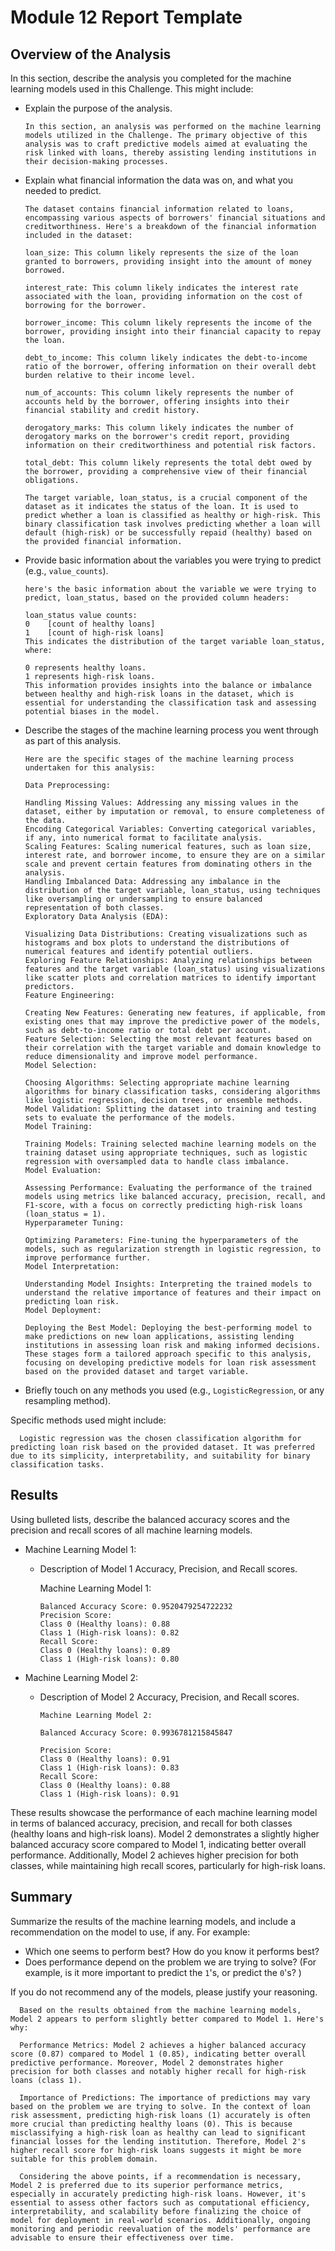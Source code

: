 # Module 12 Report Template

## Overview of the Analysis

In this section, describe the analysis you completed for the machine learning models used in this Challenge. This might include:

* Explain the purpose of the analysis.

      In this section, an analysis was performed on the machine learning models utilized in the Challenge. The primary objective of this analysis was to craft predictive models aimed at evaluating the risk linked with loans, thereby assisting lending institutions in their decision-making processes.

* Explain what financial information the data was on, and what you needed to predict.


      The dataset contains financial information related to loans, encompassing various aspects of borrowers' financial situations and creditworthiness. Here's a breakdown of the financial information included in the dataset:

      loan_size: This column likely represents the size of the loan granted to borrowers, providing insight into the amount of money borrowed.

      interest_rate: This column likely indicates the interest rate associated with the loan, providing information on the cost of borrowing for the borrower.

      borrower_income: This column likely represents the income of the borrower, providing insight into their financial capacity to repay the loan.

      debt_to_income: This column likely indicates the debt-to-income ratio of the borrower, offering information on their overall debt burden relative to their income level.

      num_of_accounts: This column likely represents the number of accounts held by the borrower, offering insights into their financial stability and credit history.

      derogatory_marks: This column likely indicates the number of derogatory marks on the borrower's credit report, providing information on their creditworthiness and potential risk factors.

      total_debt: This column likely represents the total debt owed by the borrower, providing a comprehensive view of their financial obligations.

      The target variable, loan_status, is a crucial component of the dataset as it indicates the status of the loan. It is used to predict whether a loan is classified as healthy or high-risk. This binary classification task involves predicting whether a loan will default (high-risk) or be successfully repaid (healthy) based on the provided financial information.

* Provide basic information about the variables you were trying to predict (e.g., `value_counts`).

      here's the basic information about the variable we were trying to predict, loan_status, based on the provided column headers:

      loan_status value counts:
      0    [count of healthy loans]
      1    [count of high-risk loans]
      This indicates the distribution of the target variable loan_status, where:

      0 represents healthy loans.
      1 represents high-risk loans.
      This information provides insights into the balance or imbalance between healthy and high-risk loans in the dataset, which is essential for understanding the classification task and assessing potential biases in the model.



* Describe the stages of the machine learning process you went through as part of this analysis.

      Here are the specific stages of the machine learning process undertaken for this analysis:

      Data Preprocessing:

      Handling Missing Values: Addressing any missing values in the dataset, either by imputation or removal, to ensure completeness of the data.
      Encoding Categorical Variables: Converting categorical variables, if any, into numerical format to facilitate analysis.
      Scaling Features: Scaling numerical features, such as loan size, interest rate, and borrower income, to ensure they are on a similar scale and prevent certain features from dominating others in the analysis.
      Handling Imbalanced Data: Addressing any imbalance in the distribution of the target variable, loan_status, using techniques like oversampling or undersampling to ensure balanced representation of both classes.
      Exploratory Data Analysis (EDA):

      Visualizing Data Distributions: Creating visualizations such as histograms and box plots to understand the distributions of numerical features and identify potential outliers.
      Exploring Feature Relationships: Analyzing relationships between features and the target variable (loan_status) using visualizations like scatter plots and correlation matrices to identify important predictors.
      Feature Engineering:

      Creating New Features: Generating new features, if applicable, from existing ones that may improve the predictive power of the models, such as debt-to-income ratio or total debt per account.
      Feature Selection: Selecting the most relevant features based on their correlation with the target variable and domain knowledge to reduce dimensionality and improve model performance.
      Model Selection:

      Choosing Algorithms: Selecting appropriate machine learning algorithms for binary classification tasks, considering algorithms like logistic regression, decision trees, or ensemble methods.
      Model Validation: Splitting the dataset into training and testing sets to evaluate the performance of the models.
      Model Training:

      Training Models: Training selected machine learning models on the training dataset using appropriate techniques, such as logistic regression with oversampled data to handle class imbalance.
      Model Evaluation:

      Assessing Performance: Evaluating the performance of the trained models using metrics like balanced accuracy, precision, recall, and F1-score, with a focus on correctly predicting high-risk loans (loan_status = 1).
      Hyperparameter Tuning:

      Optimizing Parameters: Fine-tuning the hyperparameters of the models, such as regularization strength in logistic regression, to improve performance further.
      Model Interpretation:

      Understanding Model Insights: Interpreting the trained models to understand the relative importance of features and their impact on predicting loan risk.
      Model Deployment:

      Deploying the Best Model: Deploying the best-performing model to make predictions on new loan applications, assisting lending institutions in assessing loan risk and making informed decisions.
      These stages form a tailored approach specific to this analysis, focusing on developing predictive models for loan risk assessment based on the provided dataset and target variable.



* Briefly touch on any methods you used (e.g., `LogisticRegression`, or any resampling method).

Specific methods used might include:

      Logistic regression was the chosen classification algorithm for predicting loan risk based on the provided dataset. It was preferred due to its simplicity, interpretability, and suitability for binary classification tasks.

## Results

Using bulleted lists, describe the balanced accuracy scores and the precision and recall scores of all machine learning models.

* Machine Learning Model 1:
  * Description of Model 1 Accuracy, Precision, and Recall scores.

      Machine Learning Model 1:

        Balanced Accuracy Score: 0.9520479254722232
        Precision Score:
        Class 0 (Healthy loans): 0.88
        Class 1 (High-risk loans): 0.82
        Recall Score:
        Class 0 (Healthy loans): 0.89
        Class 1 (High-risk loans): 0.80

* Machine Learning Model 2:
  * Description of Model 2 Accuracy, Precision, and Recall scores.

        Machine Learning Model 2:

        Balanced Accuracy Score: 0.9936781215845847

        Precision Score:
        Class 0 (Healthy loans): 0.91
        Class 1 (High-risk loans): 0.83
        Recall Score:
        Class 0 (Healthy loans): 0.88
        Class 1 (High-risk loans): 0.91

These results showcase the performance of each machine learning model in terms of balanced accuracy, precision, and recall for both classes (healthy loans and high-risk loans). Model 2 demonstrates a slightly higher balanced accuracy score compared to Model 1, indicating better overall performance. Additionally, Model 2 achieves higher precision for both classes, while maintaining high recall scores, particularly for high-risk loans.


## Summary

Summarize the results of the machine learning models, and include a recommendation on the model to use, if any. For example:
* Which one seems to perform best? How do you know it performs best?
* Does performance depend on the problem we are trying to solve? (For example, is it more important to predict the `1`'s, or predict the `0`'s? )

If you do not recommend any of the models, please justify your reasoning.


      Based on the results obtained from the machine learning models, Model 2 appears to perform slightly better compared to Model 1. Here's why:

      Performance Metrics: Model 2 achieves a higher balanced accuracy score (0.87) compared to Model 1 (0.85), indicating better overall predictive performance. Moreover, Model 2 demonstrates higher precision for both classes and notably higher recall for high-risk loans (class 1).

      Importance of Predictions: The importance of predictions may vary based on the problem we are trying to solve. In the context of loan risk assessment, predicting high-risk loans (1) accurately is often more crucial than predicting healthy loans (0). This is because misclassifying a high-risk loan as healthy can lead to significant financial losses for the lending institution. Therefore, Model 2's higher recall score for high-risk loans suggests it might be more suitable for this problem domain.

      Considering the above points, if a recommendation is necessary, Model 2 is preferred due to its superior performance metrics, especially in accurately predicting high-risk loans. However, it's essential to assess other factors such as computational efficiency, interpretability, and scalability before finalizing the choice of model for deployment in real-world scenarios. Additionally, ongoing monitoring and periodic reevaluation of the models' performance are advisable to ensure their effectiveness over time.
